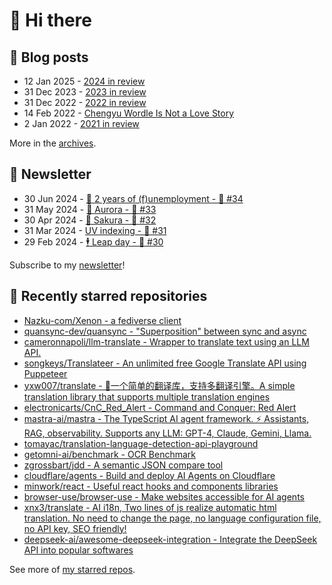 # 👋 Hi there

## 📝 Blog posts

<!-- feed start -->
- 12 Jan 2025 - [2024 in review](https://cheeaun.com/blog/2025/01/2024-in-review/)
- 31 Dec 2023 - [2023 in review](https://cheeaun.com/blog/2023/12/2023-in-review/)
- 31 Dec 2022 - [2022 in review](https://cheeaun.com/blog/2022/12/2022-in-review/)
- 14 Feb 2022 - [Chengyu Wordle Is Not a Love Story](https://cheeaun.com/blog/2022/02/chengyu-wordle-is-not-a-love-story/)
- 2 Jan 2022 - [2021 in review](https://cheeaun.com/blog/2022/01/2021-in-review/)
<!-- feed end -->

More in the [archives](https://cheeaun.com/blog/archives/).

## 📰 Newsletter

<!-- newsletter start -->
- 30 Jun 2024 - [🎂 2 years of (f)unemployment - 🥫 #34](https://cheeaun.substack.com/p/2-years-of-funemployment-34)
- 31 May 2024 - [🌌 Aurora - 🥫 #33](https://cheeaun.substack.com/p/aurora-33)
- 30 Apr 2024 - [🌸 Sakura - 🥫 #32](https://cheeaun.substack.com/p/sakura-32)
- 31 Mar 2024 - [UV indexing - 🥫 #31](https://cheeaun.substack.com/p/uv-indexing-31)
- 29 Feb 2024 - [🕴️ Leap day - 🥫 #30](https://cheeaun.substack.com/p/leap-day-30)
<!-- newsletter end -->

Subscribe to my [newsletter](https://cheeaun.substack.com/)!

## 🌟 Recently starred repositories

<!-- starred repos start -->
- [Nazku-com/Xenon - a fediverse client](https://github.com/Nazku-com/Xenon)
- [quansync-dev/quansync - "Superposition" between sync and async](https://github.com/quansync-dev/quansync)
- [cameronnapoli/llm-translate - Wrapper to translate text using an LLM API.](https://github.com/cameronnapoli/llm-translate)
- [songkeys/Translateer - An unlimited free Google Translate API using Puppeteer](https://github.com/songkeys/Translateer)
- [yxw007/translate - 🎉一个简单的翻译库，支持多翻译引擎。A simple translation library that supports multiple translation engines](https://github.com/yxw007/translate)
- [electronicarts/CnC_Red_Alert - Command and Conquer: Red Alert](https://github.com/electronicarts/CnC_Red_Alert)
- [mastra-ai/mastra - The TypeScript AI agent framework. ⚡ Assistants, RAG, observability. Supports any LLM: GPT-4, Claude, Gemini, Llama.](https://github.com/mastra-ai/mastra)
- [tomayac/translation-language-detection-api-playground](https://github.com/tomayac/translation-language-detection-api-playground)
- [getomni-ai/benchmark - OCR Benchmark](https://github.com/getomni-ai/benchmark)
- [zgrossbart/jdd - A semantic JSON compare tool](https://github.com/zgrossbart/jdd)
- [cloudflare/agents - Build and deploy AI Agents on Cloudflare ](https://github.com/cloudflare/agents)
- [minwork/react - Useful react hooks and components libraries](https://github.com/minwork/react)
- [browser-use/browser-use - Make websites accessible for AI agents](https://github.com/browser-use/browser-use)
- [xnx3/translate - AI i18n, Two lines of js realize automatic html translation. No need to change the page, no language configuration file, no API key, SEO friendly!](https://github.com/xnx3/translate)
- [deepseek-ai/awesome-deepseek-integration - Integrate the DeepSeek API into popular softwares](https://github.com/deepseek-ai/awesome-deepseek-integration)
<!-- starred repos end -->

See more of [my starred repos](https://github.com/stars/cheeaun/).
